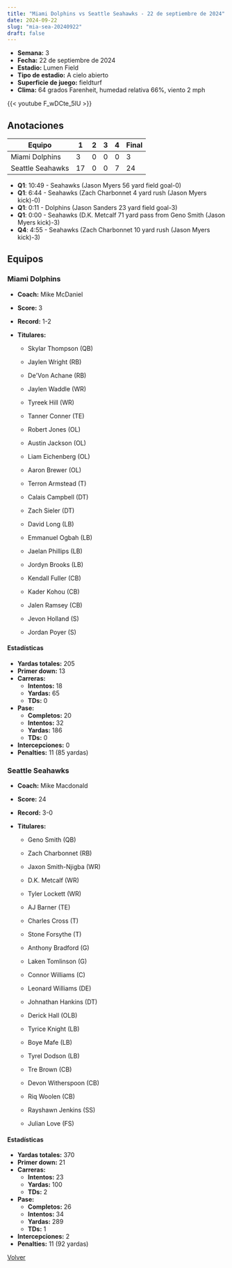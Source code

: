 ```yaml
---
title: "Miami Dolphins vs Seattle Seahawks - 22 de septiembre de 2024"
date: 2024-09-22
slug: "mia-sea-20240922"
draft: false
---
```


- **Semana:** 3
- **Fecha:** 22 de septiembre de 2024
- **Estadio:** Lumen Field
- **Tipo de estadio:** A cielo abierto
- **Superficie de juego:** fieldturf
- **Clima:** 64 grados Farenheit, humedad relativa 66%, viento 2 mph


{{< youtube F_wDCte_5lU >}}


## Anotaciones
| Equipo | 1 | 2 | 3 | 4 | Final |
|--------|---|---|---|---|-------|
| Miami Dolphins  | 3 | 0 | 0 | 0  | 3 |
| Seattle Seahawks  | 17 | 0 | 0 | 7  | 24 |
- **Q1**: 10:49 - Seahawks (Jason Myers 56 yard field goal-0)
- **Q1**: 6:44 - Seahawks (Zach Charbonnet 4 yard rush (Jason Myers kick)-0)
- **Q1**: 0:11 - Dolphins (Jason Sanders 23 yard field goal-3)
- **Q1**: 0:00 - Seahawks (D.K. Metcalf 71 yard pass from Geno Smith (Jason Myers kick)-3)
- **Q4**: 4:55 - Seahawks (Zach Charbonnet 10 yard rush (Jason Myers kick)-3)


## Equipos


### Miami Dolphins
* **Coach:** Mike McDaniel
* **Score:** 3
* **Record:** 1-2
* **Titulares:** 

  * Skylar Thompson (QB) 

  * Jaylen Wright (RB) 

  * De'Von Achane (RB) 

  * Jaylen Waddle (WR) 

  * Tyreek Hill (WR) 

  * Tanner Conner (TE) 

  * Robert Jones (OL) 

  * Austin Jackson (OL) 

  * Liam Eichenberg (OL) 

  * Aaron Brewer (OL) 

  * Terron Armstead (T) 

  * Calais Campbell (DT) 

  * Zach Sieler (DT) 

  * David Long (LB) 

  * Emmanuel Ogbah (LB) 

  * Jaelan Phillips (LB) 

  * Jordyn Brooks (LB) 

  * Kendall Fuller (CB) 

  * Kader Kohou (CB) 

  * Jalen Ramsey (CB) 

  * Jevon Holland (S) 

  * Jordan Poyer (S) 

#### Estadísticas
* **Yardas totales:** 205
* **Primer down:** 13
* **Carreras:**
  * **Intentos:** 18
  * **Yardas:** 65
  * **TDs:** 0
* **Pase:**
  * **Completos:** 20
  * **Intentos:** 32
  * **Yardas:** 186
  * **TDs:** 0
* **Intercepciones:** 0
* **Penalties:** 11 (85 yardas)

### Seattle Seahawks
* **Coach:** Mike Macdonald
* **Score:** 24
* **Record:** 3-0
* **Titulares:** 

  * Geno Smith (QB) 

  * Zach Charbonnet (RB) 

  * Jaxon Smith-Njigba (WR) 

  * D.K. Metcalf (WR) 

  * Tyler Lockett (WR) 

  * AJ Barner (TE) 

  * Charles Cross (T) 

  * Stone Forsythe (T) 

  * Anthony Bradford (G) 

  * Laken Tomlinson (G) 

  * Connor Williams (C) 

  * Leonard Williams (DE) 

  * Johnathan Hankins (DT) 

  * Derick Hall (OLB) 

  * Tyrice Knight (LB) 

  * Boye Mafe (LB) 

  * Tyrel Dodson (LB) 

  * Tre Brown (CB) 

  * Devon Witherspoon (CB) 

  * Riq Woolen (CB) 

  * Rayshawn Jenkins (SS) 

  * Julian Love (FS) 

#### Estadísticas
* **Yardas totales:** 370
* **Primer down:** 21
* **Carreras:**
  * **Intentos:** 23
  * **Yardas:** 100
  * **TDs:** 2
* **Pase:**
  * **Completos:** 26
  * **Intentos:** 34
  * **Yardas:** 289
  * **TDs:** 1
* **Intercepciones:** 2
* **Penalties:** 11 (92 yardas)


[Volver](/historia/2024)
